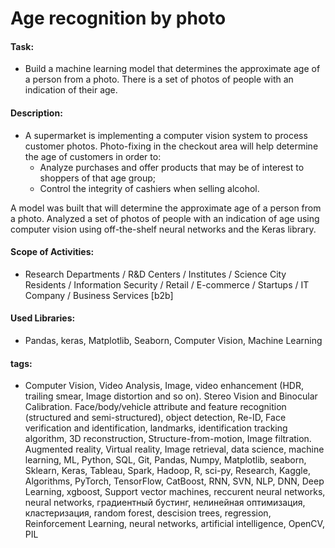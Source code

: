 # Age recognition by photo

#### Task: 
- Build a machine learning model that determines the approximate age of a person from a photo. There is a set of photos of people with an indication of their age.

#### Description:
- A supermarket is implementing a computer vision system to process customer photos. Photo-fixing in the checkout area will help determine the age of customers in order to:
  - Analyze purchases and offer products that may be of interest to shoppers of that age group;
  - Control the integrity of cashiers when selling alcohol.

A model was built that will determine the approximate age of a person from a photo. 
Analyzed a set of photos of people with an indication of age using computer vision using off-the-shelf neural networks and the Keras library.

#### Scope of Activities: 
- Research Departments / R&D Centers / Institutes / Science City Residents / Information Security / Retail / E-commerce / Startups / IT Company / Business Services [b2b]

#### Used Libraries:
- Pandas, keras, Matplotlib, Seaborn, Computer Vision, Machine Learning

#### tags:
- Computer Vision,  Video Analysis, Image, video enhancement (HDR, trailing smear, Image distortion and so on). Stereo Vision and Binocular Calibration. Face/body/vehicle attribute and feature recognition (structured and semi-structured), object detection, Re-ID, Face verification and identification, landmarks, identification tracking algorithm, 3D reconstruction, Structure-from-motion, Image filtration. Augmented reality, Virtual reality, Image retrieval, data science, machine learning, ML, Python, SQL, Git, Pandas, Numpy, Matplotlib, seaborn, Sklearn, Keras, Tableau, Spark, Hadoop, R, sci-py, Research, Kaggle, Algorithms, PyTorch, TensorFlow, CatBoost, RNN, SVN, NLP, DNN, Deep Learning, xgboost, Support vector machines, reccurent neural networks, neural networks, градиентный бустинг, нелинейная оптимизация, кластеризация, random forest, descision trees,  regression,  Reinforcement Learning, neural networks, artificial intelligence, OpenCV, PIL

